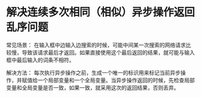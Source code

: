 # 解决连续多次相同（相似）异步操作返回乱序问题

常见场景：
在输入框中边输入边搜索的时候，可能中间某一次搜索的网络请求比较慢，导致该请求最后才返回。如果直接使用这个最后返回的结果，就可能与输入框中最后输入的词条不相符。

解决方法：
每次执行异步操作之前，生成一个唯一的标识用来标记当前异步操作，并赋值给一个局部变量和一个全局变量。当异步操作返回的时候，先检查局部变量和全局变量是否一致，如果一致，就采用这次的返回结果，否则丢弃。
